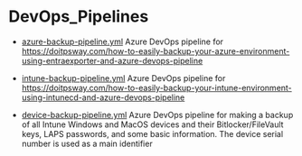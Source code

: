 # DevOps_Pipelines

- [azure-backup-pipeline.yml](https://github.com/ztrhgf/DevOps_Pipelines/blob/main/azure-backup-pipeline.yml) Azure DevOps pipeline for https://doitpsway.com/how-to-easily-backup-your-azure-environment-using-entraexporter-and-azure-devops-pipeline

- [intune-backup-pipeline.yml](https://github.com/ztrhgf/DevOps_Pipelines/blob/main/intune-backup-pipeline.yml) Azure DevOps pipeline for https://doitpsway.com/how-to-easily-backup-your-intune-environment-using-intunecd-and-azure-devops-pipeline

- [device-backup-pipeline.yml](https://github.com/ztrhgf/DevOps_Pipelines/blob/main/device-backup-pipeline.yml) Azure DevOps pipeline for making a backup of all Intune Windows and MacOS devices and their Bitlocker/FileVault keys, LAPS passwords, and some basic information. The device serial number is used as a main identifier
